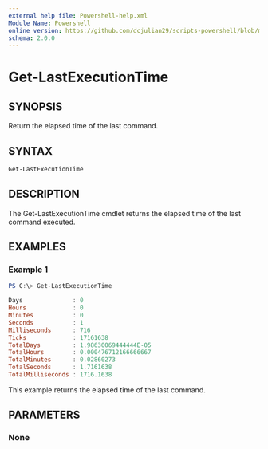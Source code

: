 ```yaml
---
external help file: Powershell-help.xml
Module Name: Powershell
online version: https://github.com/dcjulian29/scripts-powershell/blob/main/Modules/Powershell/docs/Get-LastExecutionTime.md
schema: 2.0.0
---
```


# Get-LastExecutionTime

## SYNOPSIS

Return the elapsed time of the last command.

## SYNTAX

```powershell
Get-LastExecutionTime
```

## DESCRIPTION

The Get-LastExecutionTime cmdlet returns the elapsed time of the last command executed.

## EXAMPLES

### Example 1

```powershell
PS C:\> Get-LastExecutionTime

Days              : 0
Hours             : 0
Minutes           : 0
Seconds           : 1
Milliseconds      : 716
Ticks             : 17161638
TotalDays         : 1.98630069444444E-05
TotalHours        : 0.000476712166666667
TotalMinutes      : 0.02860273
TotalSeconds      : 1.7161638
TotalMilliseconds : 1716.1638
```

This example returns the elapsed time of the last command.

## PARAMETERS

### None

